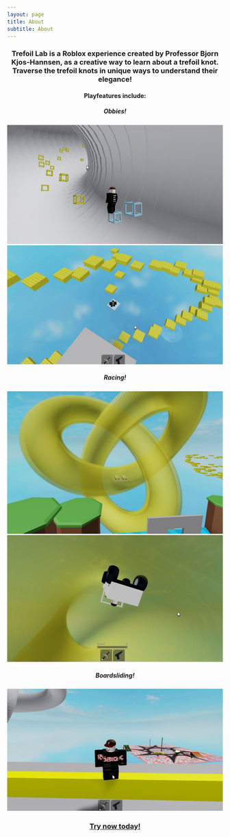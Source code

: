```yaml
---
layout: page
title: About
subtitle: About
---
```


<h3 style="text-align:center;">Trefoil Lab is a Roblox experience created by Professor Bjorn Kjos-Hannsen, as a creative way to learn about a trefoil knot. Traverse the trefoil knots in unique ways to understand their elegance!</h3>

<h4 style="text-align:center;">Playfeatures include:</h4>

<h5 style="text-align:center;">Obbies!</h5>

<img src="/assets/img/obby1.JPG" alt="obby1.JPG">
<br>
<img src="/assets/img/fallingobby.JPG" alt="fallingobby.JPG">

<h5 style="text-align:center;">Racing!</h5>

<img src="/assets/img/outsiderace.JPG" alt="outsiderace.JPG">
<br>
<img src="/assets/img/insiderace.JPG" alt="insiderace.JPG">

<h5 style="text-align:center;">Boardsliding!</h5>

<img src="/assets/img/boardslide.JPG" alt="boardslide.JPG">

<h3 style="text-align:center;"><a href="https://www.roblox.com/games/5145672561/Trefoil-lab">Try now today!</a></h3>
